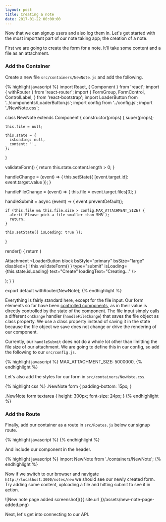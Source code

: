 ```yaml
---
layout: post
title: Creating a note
date: 2017-01-22 00:00:00
---
```


Now that we can signup users and also log them in. Let's get started with the most important part of our note taking app; the creation of a note.

First we are going to create the form for a note. It'll take some content and a file as an attachment.

### Add the Container

Create a new file `src/containers/NewNote.js` and add the following.

{% highlight javascript %}
import React, { Component } from 'react';
import { withRouter } from 'react-router';
import {
  FormGroup,
  FormControl,
  ControlLabel,
} from 'react-bootstrap';
import LoaderButton from '../components/LoaderButton.js';
import config from '../config.js';
import './NewNote.css';

class NewNote extends Component {
  constructor(props) {
    super(props);

    this.file = null;

    this.state = {
      isLoading: null,
      content: '',
    };
  }

  validateForm() {
    return this.state.content.length > 0;
  }

  handleChange = (event) => {
    this.setState({
      [event.target.id]: event.target.value
    });
  }

  handleFileChange = (event) => {
    this.file = event.target.files[0];
  }

  handleSubmit = async (event) => {
    event.preventDefault();

    if (this.file && this.file.size > config.MAX_ATTACHMENT_SIZE) {
      alert('Please pick a file smaller than 5MB');
      return;
    }

    this.setState({ isLoading: true });
  }

  render() {
    return (
      <div className="NewNote">
        <form onSubmit={this.handleSubmit}>
          <FormGroup controlId="content">
            <FormControl
              onChange={this.handleChange}
              value={this.state.content}
              componentClass="textarea" />
          </FormGroup>
          <FormGroup controlId="file">
            <ControlLabel>Attachment</ControlLabel>
            <FormControl
              onChange={this.handleFileChange}
              type="file" />
          </FormGroup>
          <LoaderButton
            block
            bsStyle="primary"
            bsSize="large"
            disabled={ ! this.validateForm() }
            type="submit"
            isLoading={this.state.isLoading}
            text="Create"
            loadingText="Creating…" />
        </form>
      </div>
    );
  }
}

export default withRouter(NewNote);
{% endhighlight %}

Everything is fairly standard here, except for the file input. Our form elements so far have been [controlled components](https://facebook.github.io/react/docs/forms.html), as in their value is directly controlled by the state of the component. The file input simply calls a different `onChange` handler (`handleFileChange`) that saves the file object as class property. We use a class property instead of saving it in the state because the file object we save does not change or drive the rendering of our component.

Currently, our `handleSubmit` does not do a whole lot other than limitting the file size of our attachment. We are going to define this in our config, so add the following to our `src/config.js`.

{% highlight javascript %}
MAX_ATTACHMENT_SIZE: 5000000,
{% endhighlight %}

Let's also add the styles for our form in `src/containers/NewNote.css`.

{% highlight css %}
.NewNote form {
  padding-bottom: 15px;
}

.NewNote form textarea {
  height: 300px;
  font-size: 24px;
}
{% endhighlight %}

### Add the Route

Finally, add our container as a route in `src/Routes.js` below our signup route.

{% highlight javascript %}
<Route path="notes/new" component={NewNote} />
{% endhighlight %}

And include our component in the header.

{% highlight javascript %}
import NewNote from './containers/NewNote';
{% endhighlight %}

Now if we switch to our browser and navigate `http://localhost:3000/notes/new` we should see our newly created form. Try adding some content, uploading a file and hitting submit to see it in action.

![New note page added screenshot]({{ site.url }}/assets/new-note-page-added.png)

Next, let's get into connecting to our API.
